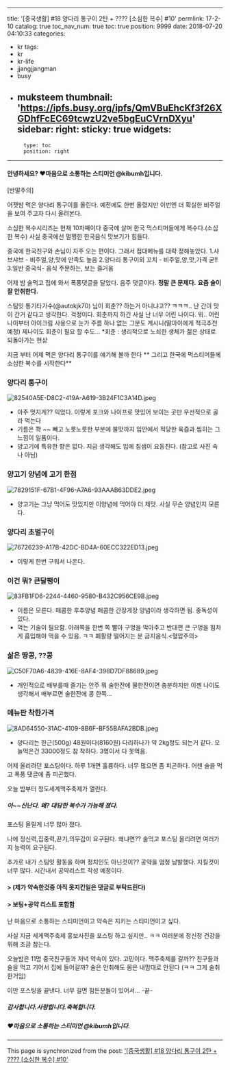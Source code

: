 
---
title: '[중국생활] #18 양다리 통구이 2탄 + ????  [소심한 복수] #10'
permlink: 17-2-10
catalog: true
toc_nav_num: true
toc: true
position: 9999
date: 2018-07-20 04:10:33
categories:
- kr
tags:
- kr
- kr-life
- jjangjjangman
- busy
- muksteem
thumbnail: 'https://ipfs.busy.org/ipfs/QmVBuEhcKf3f26XGDhfFcEC69tcwzU2ve5bgEuCVrnDXyu'
sidebar:
    right:
        sticky: true
widgets:
    -
        type: toc
        position: right
---




#### 안녕하세요? ♥마음으로 소통하는 스티미언 @kibumh입니다.


[반말주의]

어젯밤 먹은 양다리 통구이를 올린다.
예전에도 한번 올렸지만 이번엔 더 확실한
비주얼을 보여 주고자 다시 올려본다.

소심한 복수시리즈는 현재 10차째이다
중국에 살며 한국 먹스티머들에게 복수다.(소심한 복수)
사실 중국에선 멀쩡한 한국음식 맛보기가 힘들다.

중국에 한국친구와 손님이 자주 오는 편이다.
그래서 접대메뉴를 대략 정해놓았다.
1.샤브샤브 - 비주얼,양,맛에 만족도 높음
2.양다리 통구이외 꼬치 - 비주얼,양,맛,가격 굳!!
3.일반 중국식- 음식 주문하는, 보는 즐거움

어제 밤 술먹고 집에 와서 폭풍댓글을 달았다.
음주 댓글이다. **정말 큰 문제다.**
**요즘 술이 잘 안취한다.** 

스팀잇 통기타가수(@autokjk70)
님이 회춘?? 하는거 아니냐고??
ㅋㅋㅋ.. 난 간이 맛이 간거 같다고 생각한다.
걱정이다. 회춘까지 하긴 사실 난 너무 어린 나이다.
뭐.. 어린 나이부터 아이크림 사용으로 눈가 주름
하나 없는 그분도 계시니(딸아이에게 적극추천예정)
제나이도 회춘이 필요 할 수도...
*회춘 : 생리적으로 노쇠한 생체가 젊은 상태로 되돌아가는 현상


지금 부터 어제 먹은 양다리 통구이를 얘기해 볼까 한다
** 그리고 한국에 먹스티머들께 소심한 복수를 시작한다**

### 양다리 통구이
![82540A5E-D8C2-419A-A619-3B24F1C3A14D.jpeg](https://ipfs.busy.org/ipfs/QmVBuEhcKf3f26XGDhfFcEC69tcwzU2ve5bgEuCVrnDXyu)
- 아주 멋지게?? 익었다. 이렇게 포크와 나이프로
 맛있어 보이는 곳만 우선적으로 골라 먹는다
- 기름은 쫙 ~~ 빼고 노릇노릇한 부분에 불맛까지
 입안에서 적당한 육즙과 씹히는 그 느낌이 일품이다.
- 양고기에 특유한 향은 없다. 
 지금 생각해도 입에 침샘이 요동친다.
 (참고로 사진 속 나 아님)

### 양고기 양념에 고기 한점
![7829151F-67B1-4F96-A7A6-93AAAB63DDE2.jpeg](https://ipfs.busy.org/ipfs/QmauqAqPf3hwZr7FHYcAmV2U3vnf49dTJBoyKeF5t9GWxN)
- 양고기는 그냥 먹어도 맛있지만 
  이양념에 먹어야 더 제맛. 
  사실 무슨 양념인지 모른다.

### 양다리 초벌구이
![76726239-A17B-42DC-BD4A-60ECC322ED13.jpeg](https://ipfs.busy.org/ipfs/QmPa6Vyj3ypeaQy19TGXthCqh6un3z7t4bCMAPr5NXUHnT)
- 이렇게 한번 구워서 나온다. 
  
### 이건 뭐? 큰달팽이
![83FB1FD6-2244-4460-9580-B432C956CE9B.jpeg](https://ipfs.busy.org/ipfs/QmR2aA3PRPg7m8HNRYxwUYP2jrx63ZCF9CmjV5b7TTNYYk)
- 이름은 모른다. 매콤한 후추양념
   매콤한 간장게장 양념이라 생각하면 됨.
  중독성이 있다.
- 먹는 기술이 필요함.
   아래쪽을 한번 쪽 빨아 구멍을 막아주고
   반대편 큰 구멍을 힘차게 흡입해야 먹을 수 있음.
   ㅋㅋ 폐활량 떨어지는 분 금지음식.<혈압주의>

### 삶은 땅콩, ??콩
![C50F70A6-4839-416E-8AF4-398D7DF88689.jpeg](https://ipfs.busy.org/ipfs/QmVdsDoUZKNezF8nK1xCbNJeLYNp44QiUcqeyKBpFVp7Pt)
- 개인적으로 배부를때 즐기는 안주
 뭐 술한잔에 물한잔이면 충분하지만
이젠 나이도 생각해서 배부르면 술한잔에 콩 한쪽... 

### 메뉴판 착한가격
![8AD64550-31AC-4109-8B6F-BF55BAFA2BDB.jpeg](https://ipfs.busy.org/ipfs/QmZGD1AkVjTFjMsNdtSmZGiDNRXcU5U5MJzqdbSm6A8hC6)
- 양다리는 한근(500g) 48원이다(8160원)
 다리하나가 약 2kg정도 되는거 같다. 
 오늘먹은건 33000정도 참 착하다.
 3명이서 다 못먹음.

어제 올리려던 포스팅이다.
하루 1개면 훌륭하다.  너무 많으면 좀 피곤하다.
어젠 술을 먹고 폭풍 댓글에 좀 피곤했다.

오늘 밤부터 청도세계맥주축제가 열린다.
##### 아~~신난다. 왜?  대담한 복수가 가능해 졌다.
포스팅 올릴게 너무 많아 졌다.

나에 정신력,집중력,끈기,의무감이 요구된다.
왜냐면?? 술먹고 포스팅 올리려면 여러가지
능력이 요구된다.

추가로 내가 스팀잇 활동을 하며
정치인도 아닌것이?? 공약을 엄청 남발했다.
지킬것이 너무 많다.
시간내서 공약리스트 작성 예정이다.

#### > (제가 약속한것중 아직 못지킨일은 댓글로 부탁드린다) 
#### > 보팅+공약 리스트  포함함

난 마음으로 소통하는 스티미언이고
약속은 지키는 스티미언이고 싶다.

사실 지금 세게맥주축제 홍보사진을 
포스팅 하고 싶지만.. ㅋㅋ 여러분에
정신정 건강을 위해 조금 참는다.

오늘밤은 11명 중국친구들과 저녁 약속이
있다. 고민이다. 맥주축제를 갈까?? 
친구들과 술을 먹고 기어서 집에 들어갈까?
술은 안취해도 몸은 내맘대로  안된다
(ㅋㅋ 그게 술취한거임)

이만 포스팅을 끝낸다.
너무 길면 힘든분들이 있어서...
 -끝-

##### 감사합니다.사랑합니다.축복합니다.
##### ♥마음으로 소통하는 스티미언 @kibumh입니다.


- - -

This page is synchronized from the post: ['[중국생활] #18 양다리 통구이 2탄 + ????  [소심한 복수] #10'](https://steemit.com/@kibumh/17-2-10)
